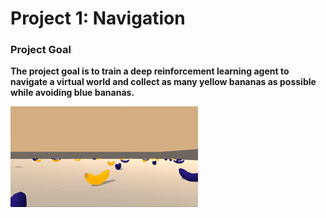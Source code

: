 # Project 1: Navigation

### Project Goal
**The project goal is to train a deep reinforcement learning agent to navigate a virtual world and collect as many yellow bananas as possible while avoiding blue bananas.**

![In Project 1, train an agent to navigate a large world.](images/p1_intro.gif)
